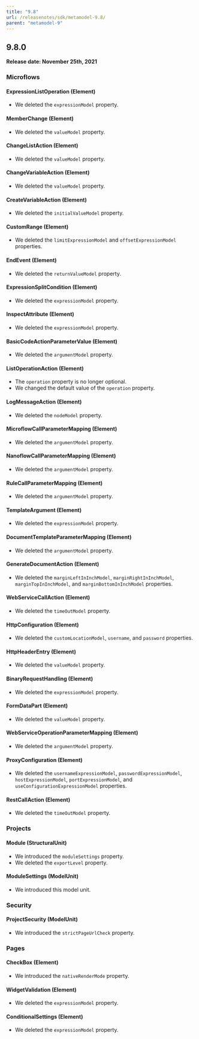 ```yaml
---
title: "9.8"
url: /releasenotes/sdk/metamodel-9.8/
parent: "metamodel-9"
---
```


## 9.8.0

**Release date: November 25th, 2021**

### Microflows

#### ExpressionListOperation (Element)

* We deleted the `expressionModel` property. 

#### MemberChange (Element)

* We deleted the `valueModel` property. 

#### ChangeListAction (Element)

* We deleted the `valueModel` property. 

#### ChangeVariableAction (Element)

* We deleted the `valueModel` property. 

#### CreateVariableAction (Element)

* We deleted the `initialValueModel` property. 

#### CustomRange (Element)

* We deleted the `limitExpressionModel` and `offsetExpressionModel` properties.

#### EndEvent (Element)

* We deleted the `returnValueModel` property. 

#### ExpressionSplitCondition (Element)

* We deleted the `expressionModel` property. 

#### InspectAttribute (Element)

* We deleted the `expressionModel` property. 

#### BasicCodeActionParameterValue (Element)

* We deleted the `argumentModel` property. 

#### ListOperationAction (Element)

* The `operation` property is no longer optional.
* We changed the default value of the `operation` property.

#### LogMessageAction (Element)

* We deleted the `nodeModel` property. 

#### MicroflowCallParameterMapping (Element)

* We deleted the `argumentModel` property. 

#### NanoflowCallParameterMapping (Element)

* We deleted the `argumentModel` property. 

#### RuleCallParameterMapping (Element)

* We deleted the `argumentModel` property. 

#### TemplateArgument (Element)

* We deleted the `expressionModel` property. 

#### DocumentTemplateParameterMapping (Element)

* We deleted the `argumentModel` property. 

#### GenerateDocumentAction (Element)

* We deleted the `marginLeftInInchModel`, `marginRightInInchModel`, `marginTopInInchModel`, and `marginBottomInInchModel` properties.

#### WebServiceCallAction (Element)

* We deleted the `timeOutModel` property. 

#### HttpConfiguration (Element)

* We deleted the `customLocationModel`, `username`, and `password` properties.

#### HttpHeaderEntry (Element)

* We deleted the `valueModel` property. 

#### BinaryRequestHandling (Element)

* We deleted the `expressionModel` property. 

#### FormDataPart (Element)

* We deleted the `valueModel` property. 

#### WebServiceOperationParameterMapping (Element)

* We deleted the `argumentModel` property. 

#### ProxyConfiguration (Element)

* We deleted the `usernameExpressionModel`, `passwordExpressionModel`, `hostExpressionModel`, `portExpressionModel`, and `useConfigurationExpressionModel` properties.

#### RestCallAction (Element)

* We deleted the `timeOutModel` property. 

### Projects

#### Module (StructuralUnit)

* We introduced the `moduleSettings` property. 
* We deleted the `exportLevel` property. 

#### ModuleSettings (ModelUnit)

* We introduced this model unit. 

### Security

#### ProjectSecurity (ModelUnit)

* We introduced the `strictPageUrlCheck` property. 

### Pages

#### CheckBox (Element)

* We introduced the `nativeRenderMode` property. 

#### WidgetValidation (Element)

* We deleted the `expressionModel` property. 

#### ConditionalSettings (Element)

* We deleted the `expressionModel` property. 
